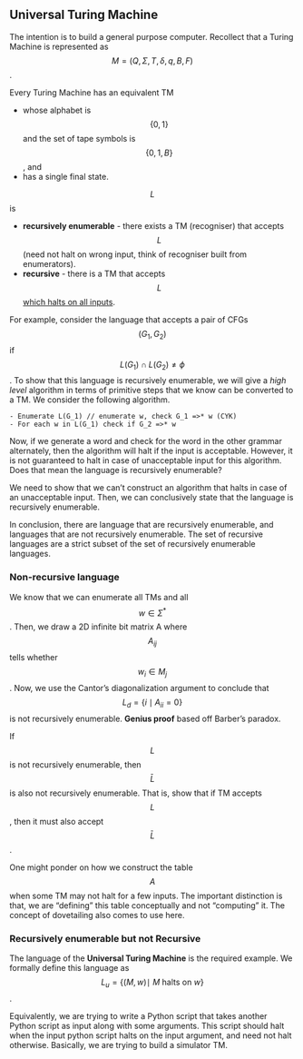 <!-- # Lecture 31

> `28-03-22` -->

## Universal Turing Machine

The intention is to build a general purpose computer. Recollect that a Turing Machine is represented as $$M = (Q, \Sigma, T, \delta, q, B, F)$$. 

Every Turing Machine has an equivalent TM 

- whose alphabet is $$\{0, 1\}$$ and the set of tape symbols is $$\{0, 1, B\}$$, and
- has a single final state.

 $$L$$ is 

- **recursively enumerable** - there exists a TM (recogniser) that accepts $$L$$ (need not halt on wrong input, think of recogniser built from enumerators).
- **recursive** - there is a TM that accepts $$L$$ <u>which halts on all inputs</u>.

For example, consider the language that accepts a pair of CFGs $$(G_1, G_2)$$ if $$L(G_1) \cap L(G_2) \neq \phi$$. To show that this language is recursively enumerable, we will give a *high level* algorithm in terms of primitive steps that we know can be converted to a TM. We consider the following algorithm.

```
- Enumerate L(G_1) // enumerate w, check G_1 =>* w (CYK)
- For each w in L(G_1) check if G_2 =>* w
```

Now, if we generate a word and check for the word in the other grammar alternately, then the algorithm will halt if the input is acceptable. However, it is not guaranteed to halt in case of unacceptable input for this algorithm. Does that mean the language is recursively enumerable?

We need to show that we can’t construct an algorithm that halts in case of an unacceptable input. Then, we can conclusively state that the language is recursively enumerable. 

In conclusion, there are language that are recursively enumerable, and languages that are not recursively enumerable. The set of recursive languages are a strict subset of the set of recursively enumerable languages.

### Non-recursive language

We know that we can enumerate all TMs and all $$w \in \Sigma^*$$. Then, we draw a 2D infinite bit matrix A where $$A_{ij}$$ tells whether $$w_i \in M_j$$. Now, we use the Cantor’s diagonalization argument to conclude that $$L_d = \{i \mid A_{ii} = 0\}$$ is not recursively enumerable. **Genius proof** based off Barber’s paradox.

If $$L$$ is not recursively enumerable, then $$\bar L$$ is also not recursively enumerable. That is, show that if TM accepts $$L$$, then it must also accept $$\bar L$$. 

One might ponder on how we construct the table $$A$$ when some TM may not halt for a few inputs. The important distinction is that, we are “defining” this table conceptually and not “computing” it. The concept of dovetailing also comes to use here.

### Recursively enumerable but not Recursive

The language of the **Universal Turing Machine** is the required example. We formally define this language as $$L_u = \{( M, w) \mid\ M \text{ halts on } w\}$$. 

Equivalently, we are trying to write a Python script that takes another Python script as input along with some arguments. This script should halt when the input python script halts on the input argument, and need not halt otherwise. Basically, we are trying to build a simulator TM. 
